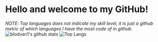 # **Hello and welcome to my GitHub!**
*NOTE: Top languages does not indicate my skill level, it is just a github metric of which languages I have the most code of in github.*
![blodvan1's github stats](https://github-readme-stats.vercel.app/api?username=blodvan1&count_private=true)
![Top Langs](https://github-readme-stats.vercel.app/api/top-langs/?username=blodvan1)
